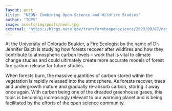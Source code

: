 ```yaml
---
layout: post
title:  "NEON: Combining Open Science and Wildfire Studies"
author: "TOPS"
image: assets/img/posts/neon.jpg
external: "https://blogs.nasa.gov/transformtoopenscience/2023/09/07/neon-combining-open-science-and-wildfire-studies/"
---
```

At the University of Colorado Boulder, a Fire Ecologist by the name of Dr. Jennifer Balch is studying how forests recover after wildfires and how they contribute to atmospheric carbon levels – work that is vital to climate change studies and could ultimately create more accurate models of forest fire carbon release for future studies. 

When forests burn, the massive quantities of carbon stored within the vegetation is rapidly released into the atmosphere. As forests recover, trees and undergrowth mature and gradually re-absorb carbon, storing it away once again. With carbon being one of the dreaded greenhouse gases, this topic is becoming increasingly relevant to our warming planet and is being facilitated by the efforts of the open science community.